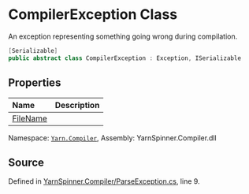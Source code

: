 # CompilerException Class

An exception representing something going wrong during compilation.


```csharp
[Serializable]
public abstract class CompilerException : Exception, ISerializable
```



## Properties
|Name|Description|
|:---|:---|
|[FileName](/api/csharp/yarn.compiler/compilerexception.filename.md)||
<div class="class-metadata">

Namespace: [`Yarn.Compiler`](/api/csharp/yarn.compiler/README.md), Assembly: YarnSpinner.Compiler.dll
</div>

## Source
Defined in [YarnSpinner.Compiler/ParseException.cs](https://github.com/YarnSpinnerTool/YarnSpinner//blob/develop/YarnSpinner.Compiler/ParseException.cs#L9), line 9.
